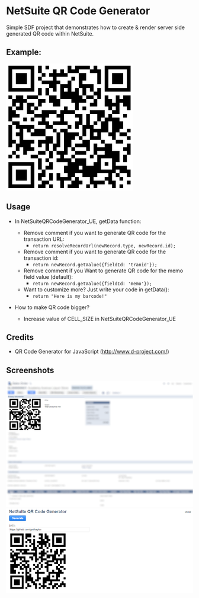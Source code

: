 # NetSuite QR Code Generator
Simple SDF project that demonstrates how to create & render server side generated QR code within NetSuite.

## Example:
![App Screenshot](screenshots/netsuite_qr_code.png)

## Usage
- In NetSuiteQRCodeGenerator_UE, getData function:

  - Remove comment if you want to generate QR code for the transaction URL:
    - ``return resolveRecordUrl(newRecord.type, newRecord.id);``
  - Remove comment if you want to generate QR code for the transaction id:
    - ``return newRecord.getValue({fieldId: 'tranid'});``
  - Remove comment if you Want to generate QR code for the memo field value (default):
    - ``return newRecord.getValue({fieldId: 'memo'});``
  - Want to customize more? Just write your code in getData():
    - ``return "Here is my barcode!"``
- How to make QR code bigger?
  - Increase value of CELL_SIZE in NetSuiteQRCodeGenerator_UE

## Credits
- QR Code Generator for JavaScript (http://www.d-project.com/)

## Screenshots
![App Screenshot](screenshots/screenshot2.png)
![App Screenshot](screenshots/screenshot1.png)
